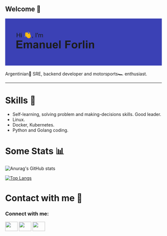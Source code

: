 ## Welcome 💫

[![MasterHead](https://github.com/emaaForlin/emaaForlin/blob/main/header.png)](https://github.com/emaaForlin/emaaForlin)

Argentinian🧉 SRE, backend developer and motorsports🏎 enthusiast.

---

# Skills 🏹

* Self-learning, solving problem and making-decisions skills. Good leader.
* Linux.
* Docker, Kubernetes.
* Python and Golang coding.


# Some Stats 📊

![Anurag's GitHub stats](https://github-readme-stats.vercel.app/api?username=emaaForlin&show_icons=true&theme=blueberry&layout=compact)

[![Top Langs](https://github-readme-stats.vercel.app/api/top-langs/?username=emaaForlin&layout=compact&theme=blueberry)](https://github.com/anuraghazra/github-readme-stats)


# Contact with me 🤙

<h3 align="left">Connect with me:</h3>
<p align="left">
<a href="https://twitter.com/emaa_forlin14" target="blank"><img align="center" src="https://cdn.jsdelivr.net/npm/simple-icons@3.0.1/icons/twitter.svg" alt="" height="30" width="40" /></a>
<a href="https://www.linkedin.com/in/emanuel-forlin/" target="blank"><img align="center" src="https://cdn.jsdelivr.net/npm/simple-icons@3.0.1/icons/linkedin.svg" alt="" height="30" width="40" /></a>
<a href="https://www.instagram.com/emaa_forlin/" target="blank"><img align="center" src="https://cdn.jsdelivr.net/npm/simple-icons@3.0.1/icons/instagram.svg" alt="" height="30" width="40" /</a>
